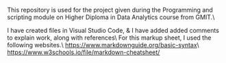 <p>This repository is used for the project given during the Programming and scripting module on Higher Diploma in Data Analytics course from GMIT.\</p>
<p>I have created files in Visual Studio Code, & I have added added comments to explain work, along with references\
For this markup sheet, I used the following websites.\
<a href="#">https://www.markdownguide.org/basic-syntax</a>\
<a href="#">https://www.w3schools.io/file/markdown-cheatsheet/</a></p>